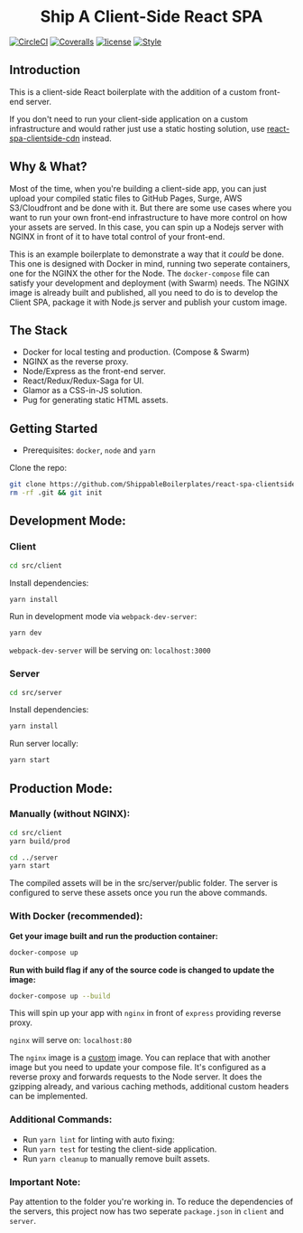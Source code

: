 <h1 align='center'>Ship A Client-Side React SPA</h1>

[![CircleCI](https://img.shields.io/circleci/project/github/ShippableBoilerplates/react-spa-clientside.svg?style=flat-square)](https://circleci.com/gh/ShippableBoilerplates/react-spa-clientside)
[![Coveralls](https://img.shields.io/coveralls/ShippableBoilerplates/react-spa-clientside.svg?style=flat-square)](https://coveralls.io/github/ShippableBoilerplates/react-spa-clientside)
[![license](https://img.shields.io/badge/license-MIT%20License-blue.svg?style=flat-square)]()
[![Style](https://img.shields.io/badge/code%20style-standard%2F4-ff69b4.svg?style=flat-square)]()

## Introduction

This is a client-side React boilerplate with the addition of a custom front-end server.

If you don't need to run your client-side application on a custom infrastructure and would rather just use a static hosting solution, use [react-spa-clientside-cdn](https://github.com/ShippableBoilerplates/react-spa-clientside-cdn) instead.

## Why & What?

Most of the time, when you're building a client-side app, you can just upload your compiled static files to GitHub Pages, Surge, AWS S3/Cloudfront and be done with it. But there are some use cases where you want to run your own front-end infrastructure to have more control on how your assets are served. In this case, you can spin up a Nodejs server with NGINX in front of it to have total control of your front-end.

This is an example boilerplate to demonstrate a way that it *could* be done. This one is designed with Docker in mind, running two seperate containers, one for the NGINX the other for the Node. The `docker-compose` file can satisfy your development and deployment (with Swarm) needs. The NGINX image is already built and published, all you need to do is to develop the Client SPA, package it with Node.js server and publish your custom image.

## The Stack

- Docker for local testing and production. (Compose & Swarm)
- NGINX as the reverse proxy.
- Node/Express as the front-end server.
- React/Redux/Redux-Saga for UI.
- Glamor as a CSS-in-JS solution.
- Pug for generating static HTML assets.

## Getting Started

- Prerequisites: `docker`, `node` and `yarn`

Clone the repo:

```bash
git clone https://github.com/ShippableBoilerplates/react-spa-clientside
rm -rf .git && git init
```

## Development Mode:

### Client

```bash
cd src/client
```
Install dependencies:

```bash
yarn install
```

Run in development mode via `webpack-dev-server`:

```bash
yarn dev
```

`webpack-dev-server` will be serving on: `localhost:3000`

### Server

```bash
cd src/server
```
Install dependencies:

```bash
yarn install
```

Run server locally:

```bash
yarn start
```


## Production Mode:

### Manually (without NGINX):

```bash
cd src/client
yarn build/prod

cd ../server
yarn start
```

The compiled assets will be in the src/server/public folder. The server is configured to serve these assets once you run the above commands.

### With Docker (recommended):

**Get your image built and run the production container:**

```bash
docker-compose up
```

**Run with build flag if any of the source code is changed to update the image:**

```bash
docker-compose up --build 
```

This will spin up your app with `nginx` in front of `express` providing reverse proxy.

`nginx` will serve on: `localhost:80`

The `nginx` image is a [custom](https://github.com/ShippableBoilerplates/nginx-reverse-proxy) image. You can replace that with another image but you need to update your compose file. It's configured as a reverse proxy and forwards requests to the Node server. It does the gzipping already, and various caching methods, additional custom headers can be implemented.

### Additional Commands:

- Run `yarn lint` for linting with auto fixing:
- Run `yarn test` for testing the client-side application.
- Run `yarn cleanup` to manually remove built assets.

### Important Note:

Pay attention to the folder you're working in. To reduce the dependencies of the servers, this project now has two seperate `package.json` in `client` and `server`.
